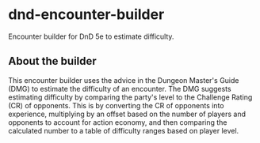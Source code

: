 # dnd-encounter-builder
Encounter builder for DnD 5e to estimate difficulty.

## About the builder
This encounter builder uses the advice in the Dungeon Master's Guide (DMG) to estimate the difficulty of an encounter. The DMG suggests estimating difficulty by comparing the party's level to the Challenge Rating (CR) of opponents. This is by converting the CR of opponents into experience, multiplying by an offset based on the number of players and opponents to account for action economy, and then comparing the calculated number to a table of difficulty ranges based on player level.

